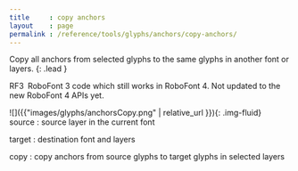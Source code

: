 ```yaml
---
title     : copy anchors
layout    : page
permalink : /reference/tools/glyphs/anchors/copy-anchors/
---
```


Copy all anchors from selected glyphs to the same glyphs in another font or layers.
{: .lead }

<span class="badge text-bg-warning rounded-0">RF3</span> RoboFont 3 code which still works in RoboFont 4. Not updated to the new RoboFont 4 APIs yet.  


<div class='row'>

<div class='col-sm-4' markdown='1'> 
![]({{"images/glyphs/anchorsCopy.png" | relative_url }}){: .img-fluid}
</div>

<div class='col-sm-8' markdown='1'> 
source
: source layer in the current font

target
: destination font and layers

copy
: copy anchors from source glyphs to target glyphs in selected layers
</div>

</div>
